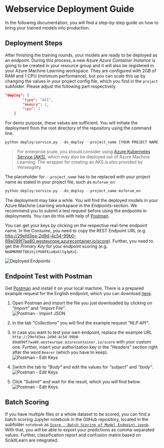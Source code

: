 # Webservice Deployment Guide
In the following documentation, you will find a step-by-step guide on how to bring your trained models into production.

## Deployment Steps
After finishing the training rounds, your models are ready to be deployed as an endpoint. During this process, a new Azure _Azure Container Instance_ is going to be created in your resource group and it will also be registered in your Azure Machine Learning workspace. They are configured with 2GB of RAM and 1 CPU (minimum performance), but you can scale this up by changing the values in your project config file, which you find in the `project` subfolder. Please adjust the following part respectively.
```json
"deploy": {
        "type": "ACI",
        "memory": 2,
        "cpu": 1
    }
```

For demo purpose, these values are sufficient. You will initiate the deployment from the root directory of the repository using the command line. <br>
```python
python deploy/service.py --do_deploy --project_name [YOUR PROJECT NAME]
```

> For enterprise scale, you should consider using [Azure Kubernetes Service (AKS)](https://azure.microsoft.com/en-us/services/kubernetes-service/#:~:text=Azure%20Kubernetes%20Service%20(AKS)%20offers,and%20scale%20applications%20with%20confidence.), which may also be deployed out of Azure Machine Learning. The wrapper for creating an AKS is also provided by Verseagility.

The placeholder for `--project_name` has to be replaced with your project name as stated in your project file, such as `msforum_en`:<br>
```python
python deploy/service.py --do_deploy --project_name msforum_en
```

The deployment may take a while. You will find the deployed models in your Azure Machine Learning workspace in the _Endpoints_-section. We recommend you to submit a test request before using the endpoints in deployments. You can do this with help of [Postman](https://www.postman.com/downloads/).

You can get your keys by clicking on the respective real-time endpoint name. In the _Consume_, you need to copy the REST Endpoint URL (e.g. http://29efd3ea-2d9d-4c54-99b0-89a099f7aa80.westeurope.azurecontainer.io/score). Further, you need to get the _Primary Key_ for your endpoint scoring (e.g. `Nm8MKM8FT8KshjtPGNfKioNxkltg3pKx`).

![Deployed Endpoints](../.attachments/deploy-endpoints.PNG)

## Endpoint Test with Postman
Get [Postman](https://www.postman.com/downloads/) and install it on your local machine. There is a prepared example request for the English endpoint, which you can download [here](../.attachments/postman-request.json).

1. Open Postman and import the file you just downloaded by clicking on _"Import"_ and _"Import File"_.<br>
![Postman - Import JSON](../.attachments/postman-import.PNG)

2. In the tab _"Collections"_ you will find the example request _"NLP API"_.

3. In case you want to test your own endpoint, replace the example URL `http://29efd3ea-2d9d-4c54-99b0-89a099f7aa80.westeurope.azurecontainer.io/score` with your custom one. Further, insert your authorization key in the _"Headers"_ section right after the word `Bearer` (which you have to keep).<br>
![Postman - Edit Keys](../.attachments/postman-setkey.PNG)

4. Switch the tab to _"Body"_ and edit the values for _"subject"_ and _"body"_.
![Postman - Edit Keys](../.attachments/postman-settext.PNG)

5. Click _"Submit"_ and wait for the result, which you will find below.
![Postman - Edit Keys](../.attachments/postman-result.PNG).

## Batch Scoring
If you have multiple files or a whole dataset to be scored, you can find a batch scoring Jupyter notebook in the GitHub repository, located in the subfolder `notebook` as [`Score - Batch Scoring of Model Endpoint.ipynb`](../../notebook/). With that, you will be able to export your predictions as comma-separated values. Further, classification report and confusion matrix based on ScikitLearn are integrated.